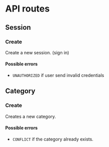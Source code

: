 # API routes

## Session

### Create

Create a new session. (sign in)

#### Possible errors

- `UNAUTHORIZED` if user send invalid credentials

## Category

### Create

Creates a new category.

#### Possible errors

- `CONFLICT` if the category already exists.
